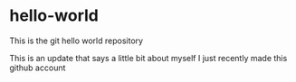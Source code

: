 # hello-world
This is the git hello world repository

This is an update that says a little bit about myself
I just recently made this github account
